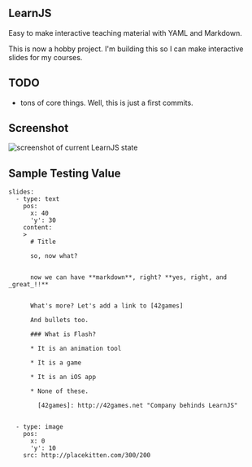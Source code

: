 ## LearnJS

Easy to make interactive teaching material with YAML and Markdown.

This is now a hobby project. I'm building this so I can make interactive slides for my courses.

## TODO

- tons of core things. Well, this is just a first commits.

## Screenshot
![screenshot of current LearnJS state](http://makzan.github.com/LearnJS/assets/images/screenshot.png)

## Sample Testing Value

	slides:
	  - type: text
	    pos: 
	      x: 40
	      'y': 30
	    content:
	    >
	      # Title
	      
	      so, now what? 
	      
	
	      now we can have **markdown**, right? **yes, right, and _great_!!**
	      
	      
	      What's more? Let's add a link to [42games] 
	
	      And bullets too.
	      
	      ### What is Flash?
	      
	      * It is an animation tool
	      
	      * It is a game
	      
	      * It is an iOS app
	      
	      * None of these.
	
	        [42games]: http://42games.net "Company behinds LearnJS"
	
	
	  - type: image
	    pos: 
	      x: 0
	      'y': 10
	    src: http://placekitten.com/300/200

